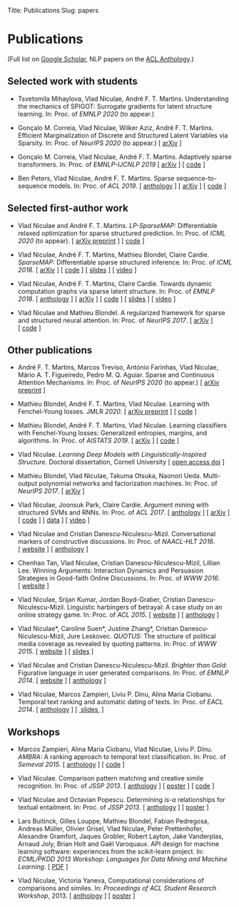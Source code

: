 Title: Publications
Slug: papers

# Publications

(Full list on [Google Scholar](https://scholar.google.com/citations?user=7_3UAgQAAAAJ), 
NLP papers on the [ACL Anthology](https://aclweb.org/anthology/people/vlad-niculae).)

## Selected work with students


* Tsvetomila Mihaylova, Vlad Niculae, André F. T. Martins.
Understanding the mechanics of SPIGOT: Surrogate gradients for latent structure
learning.
In: Proc. of *EMNLP 2020* (to appear.)

* Gonçalo M. Correia, Vlad Niculae, Wilker Aziz, André F. T. Martins.
Efficient Marginalization of Discrete and Structured Latent Variables via Sparsity.
In: Proc. of *NeurIPS 2020* (to appear.)
\[&nbsp;[arXiv](https://arxiv.org/abs/2007.01919)&nbsp;\]

* Gonçalo M. Correia, Vlad Niculae, André F. T. Martins.
Adaptively sparse transformers.
In: Proc. of *EMNLP-IJCNLP 2019*
\[&nbsp;[arXiv](https://arxiv.org/abs/1909.00015)&nbsp;\]
\[&nbsp;[code](https://github.com/deep-spin/entmax)&nbsp;\]

* Ben Peters, Vlad Niculae, André F. T. Martins.
Sparse sequence-to-sequence models.
In: Proc. of *ACL 2019*. 
\[&nbsp;[anthology](https://www.aclweb.org/anthology/P19-1146/)&nbsp;\]
\[&nbsp;[arXiv](https://arxiv.org/abs/1905.05702)&nbsp;\]
\[&nbsp;[code](https://github.com/deep-spin/entmax)&nbsp;\]

## Selected first-author work

* Vlad Niculae and André F. T. Martins.
*LP-SparseMAP:* Differentiable relaxed optimization for sparse structured
prediction. In: Proc. of *ICML 2020* (to appear).
\[&nbsp;[arXiv preprint](https://arxiv.org/abs/2001.04437)&nbsp;\]
\[&nbsp;[code](https://github.com/deep-spin/lp-sparsemap)&nbsp;\]

* Vlad Niculae, André F. T. Martins, Mathieu Blondel, Claire Cardie.
*SparseMAP:* Differentiable sparse structured inference.
In: Proc. of *ICML 2018*.
\[&nbsp;[arXiv](https://arxiv.org/abs/1802.04223)&nbsp;\]
\[&nbsp;[code](https://github.com/vene/sparsemap)&nbsp;\]
\[&nbsp;[slides](/talks/sparsemap-icml18-talk.pdf)&nbsp;\]
\[&nbsp;[video](https://vimeo.com/294661122)&nbsp;\]

* Vlad Niculae, André F. T. Martins, Claire Cardie.
Towards dynamic computation graphs via sparse latent structure.
In: Proc. of *EMNLP 2018*.
\[&nbsp;[anthology](https://aclweb.org/anthology/papers/D/D18/D18-1108/)&nbsp;\]
\[&nbsp;[arXiv](https://arxiv.org/abs/1809.00653)&nbsp;\]
\[&nbsp;[code](https://github.com/vene/sparsemap/tree/master/cpp)&nbsp;\]
\[&nbsp;[slides](/talks/18-sparsemap-emnlp.pdf)&nbsp;\]
\[&nbsp;[video](https://vimeo.com/305198410)&nbsp;\]

* Vlad Niculae and Mathieu Blondel.
A regularized framework for sparse and structured neural attention.
In: Proc. of *NeurIPS 2017*.
\[&nbsp;[arXiv](https://arxiv.org/abs/1705.07704)&nbsp;\]
\[&nbsp;[code](https://github.com/vene/sparse-structured-attention)&nbsp;\]

## Other publications

* André F. T. Martins, Marcos Treviso, António Farinhas, Vlad Niculae, Mário A.
T. Figueiredo, Pedro M. Q. Aguiar.
Sparse and Continuous Attention Mechanisms. In: Proc. of *NeurIPS 2020* (to appear.)
\[&nbsp;[arXiv preprint](https://arxiv.org/abs/2006.07214)&nbsp;\]

* Mathieu Blondel, André F. T. Martins, Vlad Niculae.
Learning with Fenchel-Young losses. JMLR *2020*.
\[&nbsp;[arXiv preprint](https://arxiv.org/abs/1901.02324)&nbsp;\]
\[&nbsp;[code](https://github.com/mblondel/fenchel-young-losses)&nbsp;\]

* Mathieu Blondel, André F. T. Martins, Vlad Niculae.
Learning classifiers with Fenchel-Young losses: Generalized entropies, margins,
and algorithms. In: Proc. of *AISTATS 2019*.
\[&nbsp;[arXiv](https://arxiv.org/abs/1805.09717)&nbsp;\]
\[&nbsp;[code](https://github.com/mblondel/fenchel-young-losses)&nbsp;\]

* Vlad Niculae.
*Learning Deep Models with Linguistically-Inspired Structure.*
Doctoral dissertation, Cornell University
\[&nbsp;[open access doi](https://doi.org/10.7298/X4SJ1HVQ)&nbsp;\]

* Mathieu Blondel, Vlad Niculae, Takuma Otsuka, Naonori Ueda.
Multi-output polynomial networks and factorization machines. In: Proc.
of *NeurIPS 2017*.
\[&nbsp;[arXiv](https://arxiv.org/abs/1705.07603)&nbsp;\]

* Vlad Niculae, Joonsuk Park, Claire Cardie.
Argument mining with structured SVMs and RNNs. In: Proc. of *ACL 2017*.
\[&nbsp;[anthology](https://aclweb.org/anthology/papers/P/P17/P17-1091/)&nbsp;\]
\[&nbsp;[arXiv](https://arxiv.org/abs/1704.06869)&nbsp;\]
\[&nbsp;[code](https://github.com/vene/marseille)&nbsp;\]
\[&nbsp;[data](http://joonsuk.org/)&nbsp;\]
\[&nbsp;[video](https://vimeo.com/234957758)&nbsp;\]


* Vlad Niculae and Cristian Danescu-Niculescu-Mizil.
Conversational markers of constructive discussions. In: Proc. of *NAACL-HLT 2016*.
\[&nbsp;[website](/constructive)&nbsp;\]
\[&nbsp;[anthology](https://aclweb.org/anthology/papers/N/N16/N16-1070/)&nbsp;\]

* Chenhao Tan, Vlad Niculae, Cristian Danescu-Niculescu-Mizil, Lillian Lee.
Winning Arguments: Interaction Dynamics and Persuasion Strategies in Good-faith Online Discussions. In: Proc. of *WWW 2016*.
\[&nbsp;[website](https://chenhaot.com/pages/changemyview.html)&nbsp;\]

* Vlad Niculae, Srijan Kumar, Jordan Boyd-Graber, Cristian Danescu-Niculescu-Mizil. Linguistic harbingers of betrayal: A case study
on an online strategy game. In: Proc. of *ACL 2015*.
\[&nbsp;[website](/betrayal)&nbsp;\]
\[&nbsp;[anthology](https://aclweb.org/anthology/papers/P/P15/P15-1159/)&nbsp;\]

* Vlad Niculae\*, Caroline Suen\*, Justine Zhang\*, Cristian Danescu-Niculescu-Mizil, Jure Leskovec. *QUOTUS:* The structure of political media coverage as revealed by quoting patterns. In: Proc. of *WWW 2015*.
\[&nbsp;[website](http://snap.stanford.edu/quotus/)&nbsp;\]
\[&nbsp;[slides](papers/quotus-talk-vlad-web.pdf)&nbsp;\]

* Vlad Niculae and Cristian Danescu-Niculescu-Mizil.
*Brighter than Gold:* Figurative language in user generated comparisons.
In: Proc. of *EMNLP 2014*.
\[&nbsp;[website](/figurative-comparisons)&nbsp;\]
\[&nbsp;[anthology](https://www.aclweb.org/anthology/D14-1215/)&nbsp;\]

* Vlad Niculae, Marcos Zampieri, Liviu P. Dinu, Alina Maria Ciobanu.
Temporal text ranking and automatic dating of texts. In: Proc. of *EACL 2014*.
\[&nbsp;[anthology](https://aclweb.org/anthology/papers/W/W13/W13-2714/)&nbsp;\]
\[ [&nbsp;slides&nbsp;](papers/eacl14-temporal-slides.pdf) \]

## Workshops

* Marcos Zampieri, Alina Maria Ciobanu, Vlad Niculae, Liviu P. Dinu.
*AMBRA:* A ranking approach to temporal text classification.
In: Proc. of *Semeval 2015*.
\[&nbsp;[anthology](https://aclweb.org/anthology/papers/S/S15/S15-2144/)&nbsp;]
\[&nbsp;[code](http://github.com/vene/ambra)&nbsp;\]


* Vlad Niculae. Comparison pattern matching and creative simile recognition. In:
Proc. of *JSSP 2013*.
\[&nbsp;[anthology](http://aclweb.org/anthology/W/W13/W13-3829/)&nbsp;\]
\[&nbsp;[poster](papers/jssp13-similes-poster.pdf)&nbsp;\]
\[&nbsp;[code](https://github.com/vene/comparison-pattern)&nbsp;\]

* Vlad Niculae and Octavian Popescu. Determining *is-a* relationships for textual
entailment. In: Proc. of *JSSP 2013*.
\[&nbsp;[anthology](http://aclweb.org/anthology/W/W13/W13-3830.pdf)&nbsp;\]
\[&nbsp;[poster](papers/jssp-rte-poster.pdf)&nbsp;\]

* Lars Buitinck, Gilles Louppe, Mathieu Blondel, Fabian Pedregosa, Andreas
Müller, Olivier Grisel, Vlad Niculae, Peter Prettenhofer, Alexandre Gramfort,
Jaques Grobler, Robert Layton, Jake Vanderplas, Arnaud Joly, Brian Holt and
Gaël Varoquaux.
API design for machine learning software: experiences from the scikit-learn
project.  In: *ECML/PKDD 2013 Workshop: Languages for Data Mining and Machine
Learning*.
\[&nbsp;[PDF](http://orbi.ulg.ac.be/bitstream/2268/154357/1/paper.pdf)&nbsp;\]

* Vlad Niculae, Victoria Yaneva,
Computational considerations of comparisons and similes. In: *Proceedings of ACL
Student Research Workshop*, 2013.
\[&nbsp;[anthology](https://aclweb.org/anthology/papers/P/P13/P13-3013/)&nbsp;\] 
\[&nbsp;[poster](papers/aclsrw13-poster.pdf)&nbsp;\]
